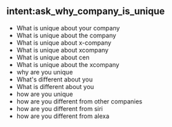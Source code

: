 ## intent:ask_why_company_is_unique
- What is unique about your company
- What is unique about the company
- What is unique about x-company
- What is unique about xcompany
- What is unique about cen
- What is unique about the xcompany
- why are you unique
- What's different about you
- What is different about you
- how are you unique
- how are you different from other companies
- how are you different from siri
- how are you different from alexa
